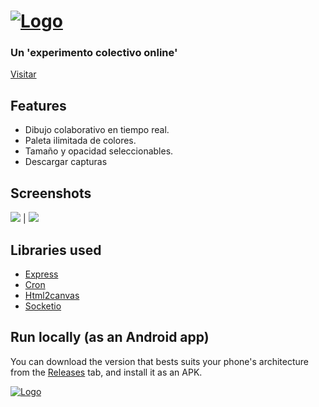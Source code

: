 # [![Logo](https://i.imgur.com/b20v6nN.png)](https://github.com/maximoospital/gatumural/)

### Un 'experimento colectivo online'
 [Visitar](https://gatumural.maximoospital.com.ar)
## Features

- Dibujo colaborativo en tiempo real.
- Paleta ilimitada de colores.
- Tamaño y opacidad seleccionables.
- Descargar capturas

## Screenshots

![](https://i.imgur.com/gSickxm.png)  |  ![](https://i.imgur.com/qaTHDPM.png)

## Libraries used

 - [Express](https://github.com/flutter/flutter)
 - [Cron](https://github.com/jonbhanson/flutter_native_splash)
 - [Html2canvas](https://pub.dev/packages/record)
 - [Socketio](https://pub.dev/packages/audio_waveforms)

## Run locally (as an Android app)

You can download the version that bests suits your phone's architecture from the [Releases](https://github.com/maximoospital/Audionotes/releases) tab, and install it as an APK.

[![Logo](https://i.imgur.com/XlF4lM5.png)](https://github.com/maximoospital) 
